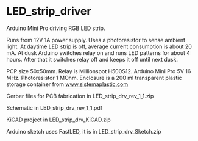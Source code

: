 # LED_strip_driver
Arduino Mini Pro driving RGB LED strip. 

Runs from 12V 1A power supply. Uses a photoresistor to sense ambient light. At daytime LED strip is off, average current consumption is about 20 mA. At dusk Arduino switches relay on and runs LED patterns for about 4 hours. After that it switches relay off and keeps it off until next dusk. 

PCP size 50x50mm. Relay is Millionspot H500S12. Arduino Mini Pro 5V 16 MHz. Photoresistor 1 MOhm. Enclosure is a 200 ml transparent plastic storage container from www.sistemaplastic.com

Gerber files for PCB fabrication in LED_strip_drv_rev_1_1.zip

Schematic in LED_strip_drv_rev_1_1.pdf

KiCAD project in LED_strip_drv_KiCAD.zip

Arduino sketch uses FastLED, it is in LED_strip_drv_Sketch.zip

